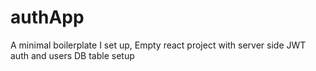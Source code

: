 # authApp
A minimal boilerplate I set up, Empty react project with server side JWT auth and users DB table setup
